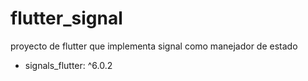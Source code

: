 # flutter_signal

proyecto de flutter que implementa signal como manejador de estado

- signals_flutter: ^6.0.2
